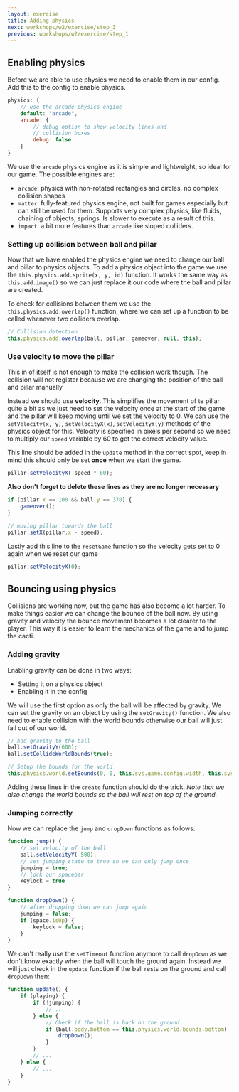 ```yaml
---
layout: exercise
title: Adding physics
next: workshops/w2/exercise/step_3
previous: workshops/w2/exercise/step_1
---
```


## Enabling physics
Before we are able to use physics we need to enable them in our config.
Add this to the config to enable physics.
```javascript
physics: {
    // use the arcade physics engine
    default: "arcade",
    arcade: {
        // debug option to show velocity lines and 
        // collision boxes
        debug: false
    }
}
```
We use the `arcade` physics engine as it is simple and lightweight, so ideal for our game.
The possible engines are:
* `arcade`: physics with non-rotated rectangles and circles, no complex collision shapes
* `matter`: fully-featured physics engine, not built for games especially but can still be used for them. 
Supports very complex physics, like fluids, chaining of objects, springs.
Is slower to execute as a result of this.
* `impact`: a bit more features than `arcade` like sloped colliders.

### Setting up collision between ball and pillar
Now that we have enabled the physics engine we need to change our ball and pillar to physics objects.
To add a physics object into the game we use the `this.physics.add.sprite(x, y, id)` function.
It works the same way as `this.add.image()` so we can just replace it our code where the ball and pillar are created.

To check for collisions between them we use the `this.physics.add.overlap()` function, where we can set up a function to be called whenever two colliders overlap.
```javascript
// Collision detection
this.physics.add.overlap(ball, pillar, gameover, null, this);
```

### Use velocity to move the pillar
This in of itself is not enough to make the collision work though. 
The collision will not register because we are changing the position of the ball and pillar manually

Instead we should use **velocity**.
This simplifies the movement of te pillar quite a bit as we just need to set the velocity once at the start of the game and the pillar will keep moving until we set the velocity to 0.
We can use the `setVelocity(x, y)`, `setVelocityX(x)`, `setVelocityY(y)` methods of the physics object for this.
Velocity is specified in pixels per second so we need to multiply our `speed` variable by 60 to get the correct velocity value.

This line should be added in the `update` method in the correct spot, keep in mind this should only be set **once** when we start the game.

```javascript
pillar.setVelocityX(-speed * 60);
```

**Also don't forget to delete these lines as they are no longer necessary**
```javascript
if (pillar.x == 100 && ball.y == 370) {
    gameover();
}

// moving pillar towards the ball
pillar.setX(pillar.x - speed);
```

Lastly add this line to the `resetGame` function so the velocity gets set to 0 again when we reset our game
```javascript
pillar.setVelocityX(0);
```
## Bouncing using physics
Collisions are working now, but the game has also become a lot harder.
To make things easier we can change the bounce of the ball now. 
By using gravity and velocity the bounce movement becomes a lot clearer to the player.
This way it is easier to learn the mechanics of the game and to jump the cacti.

### Adding gravity
Enabling gravity can be done in two ways:
* Setting it on a physics object
* Enabling it in the config

We will use the first option as only the ball will be affected by gravity.
We can set the gravity on an object by using the `setGravity()` function.
We also need to enable collision with the world bounds otherwise our ball will just fall out of our world.

```javascript
// Add gravity to the ball
ball.setGravityY(600);
ball.setCollideWorldBounds(true);

// Setup the bounds for the world
this.physics.world.setBounds(0, 0, this.sys.game.config.width, this.sys.game.config.height - 60);
```

Adding these lines in the `create` function should do the trick.
*Note that we also change the world bounds so the ball will rest on top of the ground.* 

### Jumping correctly
Now we can replace the `jump` and `dropDown` functions as follows:

```javascript
function jump() {
    // set velocity of the ball
    ball.setVelocityY(-500);
    // set jumping state to true so we can only jump once
    jumping = true;
    // lock our spacebar
    keylock = true
}

function dropDown() {
    // after dropping down we can jump again
    jumping = false;
    if (space.isUp) {
        keylock = false;
    }
}
```

We can't really use the `setTimeout` function anymore to call `dropDown` as we don't know exactly when the ball will touch the ground again.
Instead we will just check in the `update` function if the ball rests on the ground and call `dropDown` then:

```javascript
function update() {
    if (playing) {
        if (!jumping) {
            // ...
        } else {
            // Check if the ball is back on the ground
            if (ball.body.bottom == this.physics.world.bounds.bottom) {
                dropDown();
            }
        }
        // ...
    } else {
        // ...
    }
}
```

